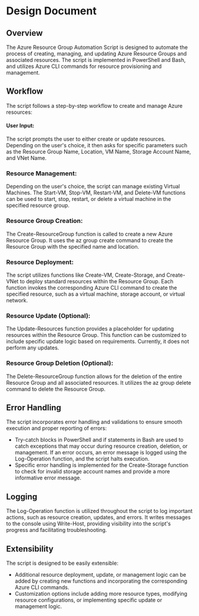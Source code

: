 # Design Document

## Overview
The Azure Resource Group Automation Script is designed to automate the process of creating, managing, and updating Azure Resource Groups and associated resources. The script is implemented in PowerShell and Bash, and utilizes Azure CLI commands for resource provisioning and management.

## Workflow
The script follows a step-by-step workflow to create and manage Azure resources:

#### User Input:
The script prompts the user to either create or update resources. Depending on the user's choice, it then asks for specific parameters such as the Resource Group Name, Location, VM Name, Storage Account Name, and VNet Name.

### Resource Management: 
Depending on the user's choice, the script can manage existing Virtual Machines. The Start-VM, Stop-VM, Restart-VM, and Delete-VM functions can be used to start, stop, restart, or delete a virtual machine in the specified resource group.

### Resource Group Creation:
The Create-ResourceGroup function is called to create a new Azure Resource Group. It uses the az group create command to create the Resource Group with the specified name and location.

### Resource Deployment:
The script utilizes functions like Create-VM, Create-Storage, and Create-VNet to deploy standard resources within the Resource Group. Each function invokes the corresponding Azure CLI command to create the specified resource, such as a virtual machine, storage account, or virtual network.

### Resource Update (Optional):
The Update-Resources function provides a placeholder for updating resources within the Resource Group. This function can be customized to include specific update logic based on requirements. Currently, it does not perform any updates.

### Resource Group Deletion (Optional):
The Delete-ResourceGroup function allows for the deletion of the entire Resource Group and all associated resources. It utilizes the az group delete command to delete the Resource Group.

##  Error Handling

The script incorporates error handling and validations to ensure smooth execution and proper reporting of errors:
- Try-catch blocks in PowerShell and if statements in Bash are used to catch exceptions that may occur during resource creation, deletion, or management. If an error occurs, an error message is logged using the Log-Operation function, and the script halts execution.
- Specific error handling is implemented for the Create-Storage function to check for invalid storage account names and provide a more informative error message.

## Logging
The Log-Operation function is utilized throughout the script to log important actions, such as resource creation, updates, and errors. It writes messages to the console using Write-Host, providing visibility into the script's progress and facilitating troubleshooting.

## Extensibility
The script is designed to be easily extensible:
  - Additional resource deployment, update, or management logic can be added by creating new functions and incorporating the corresponding Azure CLI commands.
  - Customization options include adding more resource types, modifying resource configurations, or implementing specific update or management logic.
